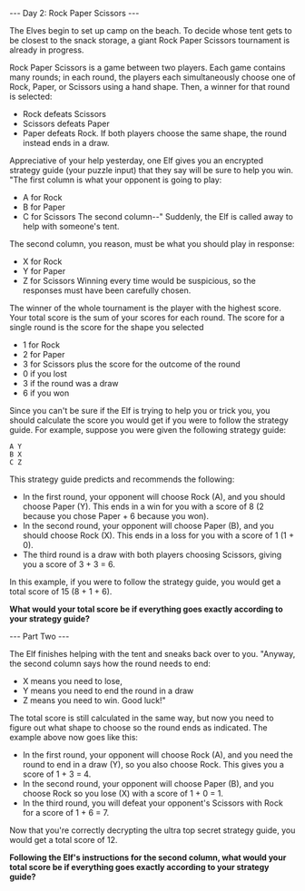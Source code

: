 --- Day 2: Rock Paper Scissors ---

The Elves begin to set up camp on the beach.
To decide whose tent gets to be closest to the snack storage, a giant Rock Paper Scissors tournament is already in progress.

Rock Paper Scissors is a game between two players.
Each game contains many rounds; in each round, the players each simultaneously choose one of Rock, Paper, or Scissors using a hand shape.
Then, a winner for that round is selected:
- Rock defeats Scissors
- Scissors defeats Paper
- Paper defeats Rock.
If both players choose the same shape, the round instead ends in a draw.

Appreciative of your help yesterday, one Elf gives you an encrypted strategy guide (your puzzle input) that they say will be sure to help you win.
"The first column is what your opponent is going to play: 
- A for Rock
- B for Paper
- C for Scissors
The second column--"
Suddenly, the Elf is called away to help with someone's tent.

The second column, you reason, must be what you should play in response: 
- X for Rock
- Y for Paper
- Z for Scissors
Winning every time would be suspicious, so the responses must have been carefully chosen.

The winner of the whole tournament is the player with the highest score.
Your total score is the sum of your scores for each round.
The score for a single round is the score for the shape you selected
- 1 for Rock
- 2 for Paper
- 3 for Scissors
plus the score for the outcome of the round
- 0 if you lost
- 3 if the round was a draw
- 6 if you won

Since you can't be sure if the Elf is trying to help you or trick you, you should calculate the score you would get if you were to follow the strategy guide.
For example, suppose you were given the following strategy guide:

```
A Y
B X
C Z
```

This strategy guide predicts and recommends the following:

- In the first round, your opponent will choose Rock (A), and you should choose Paper (Y). This ends in a win for you with a score of 8 (2 because you chose Paper + 6 because you won).
- In the second round, your opponent will choose Paper (B), and you should choose Rock (X). This ends in a loss for you with a score of 1 (1 + 0).
- The third round is a draw with both players choosing Scissors, giving you a score of 3 + 3 = 6.

In this example, if you were to follow the strategy guide, you would get a total score of 15 (8 + 1 + 6).

**What would your total score be if everything goes exactly according to your strategy guide?**

--- Part Two ---

The Elf finishes helping with the tent and sneaks back over to you.
"Anyway, the second column says how the round needs to end:
- X means you need to lose,
- Y means you need to end the round in a draw
- Z means you need to win.
Good luck!"

The total score is still calculated in the same way, but now you need to figure out what shape to choose so the round ends as indicated.
The example above now goes like this:

- In the first round, your opponent will choose Rock (A), and you need the round to end in a draw (Y), so you also choose Rock. This gives you a score of 1 + 3 = 4.
- In the second round, your opponent will choose Paper (B), and you choose Rock so you lose (X) with a score of 1 + 0 = 1.
- In the third round, you will defeat your opponent's Scissors with Rock for a score of 1 + 6 = 7.

Now that you're correctly decrypting the ultra top secret strategy guide, you would get a total score of 12.

**Following the Elf's instructions for the second column, what would your total score be if everything goes exactly according to your strategy guide?**
